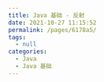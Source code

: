 ```yaml
---
title: Java 基础 - 反射
date: 2021-10-27 11:15:52
permalink: /pages/6178a5/
tags: 
  - null
categories: 
  - Java
  - Java 基础
---
```

